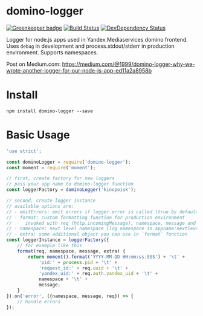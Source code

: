 # domino-logger

[![Greenkeeper badge](https://badges.greenkeeper.io/1999/domino-logger.svg)](https://greenkeeper.io/)
[![Build Status](https://img.shields.io/travis/1999/domino-logger.svg?style=flat)](https://travis-ci.org/1999/domino-logger)
[![DevDependency Status](http://img.shields.io/david/dev/1999/domino-logger.svg?style=flat)](https://david-dm.org/1999/domino-logger#info=devDependencies)

Logger for node.js apps used in Yandex.Mediaservices domino frontend. Uses `debug` in development and process.stdout/stderr in production environment. Supports namespaces.

Post on Medium.com: https://medium.com/@1999/domino-logger-why-we-wrote-another-logger-for-our-node-js-app-ed11a2a8958b

# Install

```
npm install domino-logger --save
```

# Basic Usage

```javascript
'use strict';

const dominoLogger = require('domino-logger');
const moment = require('moment');

// first, create factory for new loggers
// pass your app name to domino-logger function
const loggerFactory = dominoLogger('kinopoisk');

// second, create logger instance
// available options are:
// - emitErrors: emit errors if logger.error is called (true by default)
// - format: custom formatting function for production environment
//     invoked with req (http.incomingMessage), namespace, message and extra
// - namespace: next level namespace (log namespace is appname:nextlevel then)
// - extra: some additional object you can use in `format` function
const loggerInstance = loggerFactory({
    // for example like this
    format(req, namespace, message, extra) {
        return moment().format('YYYY-MM-DD HH:mm:ss.SSS') + '\t' +
            'pid:' + process.pid + '\t' +
            'request_id:' + req.uuid + '\t' +
            'yandex_uid:' + req.auth.yandex_uid + '\t' +
            namespace + '\t' +
            message;
    }
}).on('error', ({namespace, message, req}) => {
    // handle errors
});

```

